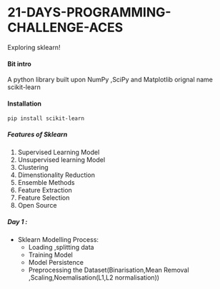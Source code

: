 # 21-DAYS-PROGRAMMING-CHALLENGE-ACES
Exploring sklearn!

#### Bit intro 
A python library built upon NumPy ,SciPy and Matplotlib orignal name scikit-learn

#### Installation
```pip install scikit-learn```
##### Features of Sklearn
1. Supervised Learning Model
2. Unsupervised learning Model
3. Clustering
4. Dimenstionality Reduction
5. Ensemble Methods
6. Feature Extraction
7. Feature Selection
8. Open Source 

##### Day 1 :
- Sklearn Modelling Process:
  - Loading ,splitting data
  - Training Model
  - Model Persistence
  - Preprocessing the Dataset(Binarisation,Mean Removal ,Scaling,Noemalisation(L1,L2 normalisation))

